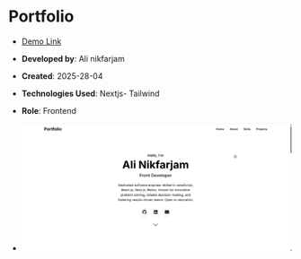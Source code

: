 # Portfolio

- [Demo Link](https://portfolio-next-blush-zeta.vercel.app/)
- **Developed by**: Ali nikfarjam
- **Created**: 2025-28-04
- **Technologies Used**: Nextjs- Tailwind
- **Role**: Frontend

- ![screen shot](image.png)

